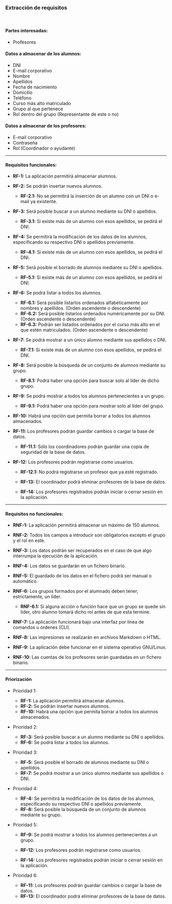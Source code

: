 ### **Extracción de requisitos**
<br>

#### **Partes interesadas:**
- Profesores

#### **Datos a almacenar de los alumnos:**

- DNI
- E-mail corporativo
- Nombre
- Apellidos
- Fecha de nacimiento
- Domicilio
- Teléfono
- Curso más alto matriculado
- Grupo al que pertenece
- Rol dentro del grupo (Representante de este o no)

#### **Datos a almacenar de los profesores:**

- E-mail corporativo
- Contraseña
- Rol (Coordinador o ayudante)

---

#### **Requisitos funcionales:**

+ **RF-1:** La aplicación permitirá almacenar alumnos.


+ **RF-2:** Se podrán insertar nuevos alumnos.
  - **RF-2.1:** No se permitirá la inserción de un alumno con un DNI o e-mail ya existente.


+ **RF-3:** Será posible buscar a un alumno mediante su DNI o apellidos.
  - **RF-3.1:** Si existe más de un alumno con esos apellidos, se pedirá el DNI.


+ **RF-4:** Se permitirá la modificación de los datos de los alumnos, especificando su respectivo DNI o apellidos previamente.
  - **RF-4.1:** Si existe más de un alumno con esos apellidos, se pedirá el DNI.


+ **RF-5:** Será posible el borrado de alumnos mediante su DNI o apellidos.
  - **RF-5.1:** Si existe más de un alumno con esos apellidos, se pedirá el DNI.


+ **RF-6:** Se podrá listar a todos los alumnos.
  - **RF-6.1:** Será posible listarlos ordenados alfabéticamente por nombres y apellidos. (Orden ascendente o descendente)
  - **RF-6.2:** Será posible listarlos ordenados numéricamente por su DNI. (Orden ascendente o descendente)
  - **RF-6.3:** Podrán ser listados ordenados por el curso más alto en el que estén matriculados. (Orden ascendente o descendente)


+ **RF-7:** Se podrá mostrar a un único alumno mediante sus apellidos o DNI.
  - **RF-7.1:** Si existe más de un alumno con esos apellidos, se pedirá el DNI.


+ **RF-8:** Será posible la búsqueda de un conjunto de alumnos mediante su grupo.
  - **RF-8.1:** Podrá haber una opción para buscar solo al líder de dicho grupo.


+ **RF-9:** Se podrá mostrar a todos los alumnos pertenecientes a un grupo.
  - **RF-9.1:** Podrá haber una opción para mostrar solo al líder del grupo.


+ **RF-10:** Habrá una opción que permita borrar a todos los alumnos almacenados.


+ **RF-11:** Los profesores podrán guardar cambios o cargar la base de datos.
  - **RF-11.1:** Sólo los coordinadores podrán guardar una copia de seguridad de la base de datos.


+ **RF-12:** Los profesores podrán registrarse como usuarios.
  - **RF-12.1:** No podrá registrarse un profesor que ya esté registrado.


  + **RF-13:** El coordinador podrá eliminar profesores de la base de datos.


  + **RF-14:** Los profesores registrados podrán iniciar o cerrar sesión en la aplicación.

---

#### **Requisitos no funcionales:**

+ **RNF-1:** La aplicación permitirá almacenar un máximo de 150 alumnos.


+ **RNF-2:** Todos los campos a introducir son obligatorios excepto el grupo y el rol en este.


+ **RNF-3:** Los datos podrán ser recuperados en el caso de que algo interrumpa la ejecución de la aplicación.


+ **RNF-4:** Los datos se guardarán en un fichero binario.


+ **RNF-5:** El guardado de los datos en el fichero podrá ser manual o automático.


+ **RNF-6:** Los grupos formados por el alumnado deben tener, estrictamente, un líder.
    - **RNF-6.1:** Si alguna acción o función hace que un grupo se quede sin líder, otro alumno tomará dicho rol antes de que esta termine.


+ **RNF-7:** La aplicación funcionará bajo una interfaz por línea de comandos u órdenes (CLI).


+ **RNF-8:** Las impresiones se realizarán en archivos Markdown o HTML.


+ **RNF-9:** La aplicación debe funcionar en el sistema operativo GNU/Linux.


+ **RNF-10:** Las cuentas de los profesores serán guardadas en un fichero binario.

---

#### **Priorización**

+ Prioridad 1:

  - **RF-1:** La aplicación permitirá almacenar alumnos.
  - **RF-2:** Se podrán insertar nuevos alumnos.
  - **RF-10:** Habrá una opción que permita borrar a todos los alumnos almacenados.


+ Prioridad 2:

  - **RF-3:** Será posible buscar a un alumno mediante su DNI o apellidos.
  - **RF-6:** Se podrá listar a todos los alumnos.


+ Prioridad 3:

  - **RF-5:** Será posible el borrado de alumnos mediante su DNI o apellidos.
  - **RF-7:** Se podrá mostrar a un único alumno mediante sus apellidos o DNI.		


+ Prioridad 4:

  - **RF-4:** Se permitirá la modificación de los datos de los alumnos, especificando su respectivo DNI o apellidos previamente.
  - **RF-8:** Será posible la búsqueda de un conjunto de alumnos mediante su grupo.


+ Prioridad 5:

	- **RF-9:** Se podrá mostrar a todos los alumnos pertenecientes a un grupo.

  - **RF-12:** Los profesores podrán registrarse como usuarios.
  - **RF-14:** Los profesores registrados podrán iniciar o cerrar sesión en la aplicación.


+ Prioridad 6:

  - **RF-11:** Los profesores podrán guardar cambios o cargar la base de datos.
  - **RF-13:** El coordinador podrá eliminar profesores de la base de datos.

